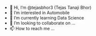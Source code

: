- 👋 Hi, I’m @tejasbhor3 (Tejas Tanaji Bhor)
- 👀 I’m interested in Automobile
- 🌱 I’m currently learning Data Science
- 💞️ I’m looking to collaborate on ...
- 📫 How to reach me ...

<!---
tejasbhor3/tejasbhor3 is a ✨ special ✨ repository because its `README.md` (this file) appears on your GitHub profile.
You can click the Preview link to take a look at your changes.
--->
